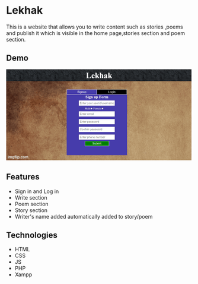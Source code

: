 
# Lekhak

This is a website that allows you to write content such as stories ,poems and publish it which is visible in the home page,stories section and poem section.


## Demo
![Demo](https://github.com/Vishal1720/VishalPortfolio/blob/7441b0bbdd2d440eb275041eaa0d478b4d62df79/lekhak/lekhak.gif)

## Features

- Sign in and Log in
- Write section
- Poem section
- Story section
- Writer's name added automatically added to story/poem


## Technologies
- HTML
- CSS
- JS
- PHP
- Xampp
